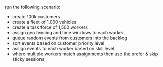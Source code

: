 run the following scenario:
- create 100k customers
- create a fleet of 1,000 vehicles
- create a task force of 1,500 workers
- assign geo fencing and time windows to each worker
- queue random events from customers into the backlog
- sort events based on customer priority level
- assign events to each worker based on skill level
- where multiple workers match assignments then use the prefer & skip sticky sessions